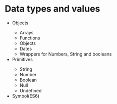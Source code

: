 <h1>Data types and values</h1>

<ul>
    <li>Objects</li>
        <ul>
            <li>Arrays</li>
            <li>Functions</li>
            <li>Objects</li>
            <li>Dates</li>
            <li>Wrappers for Numbers, String and booleans</li>
        </ul>
    <li>Primitives</li>
        <ul>
            <li>String</li>
            <li>Number</li>
            <li>Boolean</li>
            <li>Null</li>
            <li>Undefined</li>
        </ul>
    <li>Symbol(ES6)</li>
    